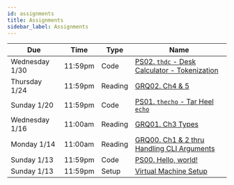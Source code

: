 ```yaml
---
id: assignments
title: Assignments
sidebar_label: Assignments
---
```


| Due             |Time    | Type    | Name                                                                         |
|-----------------|--------|---------|------------------------------------------------------------------------------|
| Wednesday 1/30  |11:59pm | Code    | [PS02. `thdc` - Desk Calculator - Tokenization](/docs/ps02-thdc-tokens.pdf)  |
| Thursday 1/24   |11:59pm | Reading | [GRQ02. Ch4 & 5](/docs/course-materials#pulling-changes-from-upstream)       |
| Sunday 1/20     |11:59pm | Code    | [PS01. `thecho` - Tar Heel `echo`](/docs/ps01-thecho.pdf)                    |
| Wednesday 1/16  |11:00am | Reading | [GRQ01. Ch3 Types](/docs/course-materials#pulling-changes-from-upstream)     |
| Monday 1/14     |11:00am | Reading | [GRQ00. Ch1 & 2 thru Handling CLI Arguments](/docs/course-materials)         |
| Sunday 1/13     |11:59pm | Code    | [PS00. Hello, world!](/docs/ps00-hello-world.pdf)                            |
| Sunday 1/13     |11:59pm | Setup   | [Virtual Machine Setup](/docs/unc-comp-vm-setup.pdf)                         |
